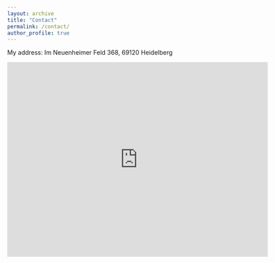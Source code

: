 ```yaml
---
layout: archive
title: "Contact"
permalink: /contact/
author_profile: true
---
```


My address:
Im Neuenheimer Feld 368, 69120 Heidelberg

<iframe src="https://www.google.com/maps/embed?pb=!1m18!1m12!1m3!1d2595.532986217434!2d8.6683416!3d49.41773680000001!2m3!1f0!2f0!3f0!3m2!1i1024!2i768!4f13.1!3m3!1m2!1s0x4797c1320e78d981%3A0x2dd3ea121078a7eb!2sIm%20Neuenheimer%20Feld%20368%2C%2069120%20Heidelberg!5e0!3m2!1sen!2sde!4v1703867582828!5m2!1sen!2sde" width="600" height="450" style="border:0;" allowfullscreen="" loading="lazy" referrerpolicy="no-referrer-when-downgrade"></iframe>
